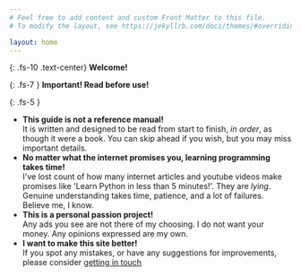 ```yaml
---
# Feel free to add content and custom Front Matter to this file.
# To modify the layout, see https://jekyllrb.com/docs/themes/#overriding-theme-defaults

layout: home
---
```


{: .fs-10 .text-center}
**Welcome!**

{: .fs-7 }
**Important! Read before use!**

{: .fs-5 }
- **This guide is not a reference manual!**\
It is written and designed to be read from start to finish, *in order*, as though it were a book. You can skip ahead if you wish, but you may miss important details.
- **No matter what the internet promises you, learning programming takes time!**\
I've lost count of how many internet articles and youtube videos make promises like 'Learn Python in less than 5 minutes!'. They are *lying*. Genuine understanding takes time, patience, and a lot of failures. Believe me, I know.
- **This is a personal passion project!**\
Any ads you see are not there of my choosing. I do not want your money. Any opinions expressed are my own.
- **I want to make this site better!**\
If you spot any mistakes, or have any suggestions for improvements, please consider [getting in touch](/aboutme)